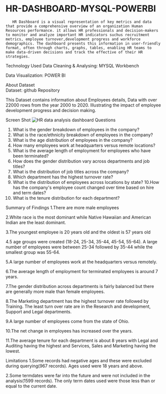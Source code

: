 # HR-DASHBOARD-MYSQL-POWERBI

       HR Dashboard is a visual representation of key metrics and data that provide a comprehensive overview of an organization Human Resources performance. it allows HR professionals and decision-makers to monitor and analyze important HR indicators suchus recruitment metrics, employee turnover,development progress and workforce demographics. The dashboard presents this information in user-friendly format, often through charts, graphs, tables, enabling HR teams to make data-driven decisions and track the effective of their HR strategies.

Technology Used
 Data Cleaning & Analysing: MYSQL Workbench
 
 Data Visualization: POWER BI

About Dataset             
 Dataset: github Repository
 
 This Dataset contains information about Employees details, Data with over 22000 rows from the year 2000 to 2020. Illustrating the impact of employee development progress and decision making.

Screen Shot
         ![HR data analysis dashboard](https://github.com/SRIDHAR-BASKARAN/HR-DASHBOARD-MYSQL-POWERBI/assets/142026057/b00fe232-f8b6-45e5-bad1-a8abe768dc15)
Questions
  1. What is the gender breakdown of employees in the company?
  2. What is the race/ethnicity breakdown of employees in the company?
  3. What is the age distribution of employees in the company?
  4. How many employees work at headquarters versus remote locations?
  5. What is the average length of employment for employees who have been terminated?
  6. How does the gender distribution vary across departments and job titles?
  7. What is the distribution of job titles across the company?
  8. Which department has the highest turnover rate?
  9. What is the distribution of employees across locations by state?
  10.How has the company's employee count changed over time based on hire and term dates?
  11. What is the tenure distribution for each department?

Summary of Findings
 1.There are more male employees

 2.White race is the most dominant while Native Hawaiian and American Indian are the least dominant.

 3.The youngest employee is 20 years old and the oldest is 57 years old

 4.5 age groups were created (18-24, 25-34, 35-44, 45-54, 55-64). A large number of employees were between 25-34 followed by 35-44 while the smallest group was 55-64.

 5.A large number of employees work at the headquarters versus remotely.

  6.The average length of employment for terminated employees is around 7 years.

  7.The gender distribution across departments is fairly balanced but there are generally more male than female employees.

  8.The Marketing department has the highest turnover rate followed by Training. The least turn over rate are in the Research and development, Support and Legal departments.

  9.A large number of employees come from the state of Ohio.

  10.The net change in employees has increased over the years.

  11.The average tenure for each department is about 8 years with Legal and Auditing having the highest and Services, Sales and Marketing having the lowest.

Limitations
   1.Some records had negative ages and these were excluded during querying(967 records). Ages used were 18 years and above.

   2.Some termdates were far into the future and were not included in the analysis(1599 records). The only term dates used were those less than or equal to the current date.
          
